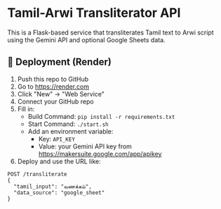 # Tamil-Arwi Transliterator API

This is a Flask-based service that transliterates Tamil text to Arwi script using the Gemini API and optional Google Sheets data.

## 🚀 Deployment (Render)

1. Push this repo to GitHub
2. Go to https://render.com
3. Click "New" → "Web Service"
4. Connect your GitHub repo
5. Fill in:
   - Build Command: `pip install -r requirements.txt`
   - Start Command: `./start.sh`
   - Add an environment variable:
     - Key: `API_KEY`
     - Value: your Gemini API key from https://makersuite.google.com/app/apikey
6. Deploy and use the URL like:

```http
POST /transliterate
{
  "tamil_input": "வணக்கம்",
  "data_source": "google_sheet"
}
```
